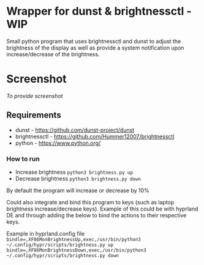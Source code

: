 # Wrapper for dunst & brightnessctl - WIP

Small python program that uses brightnessctl and dunst to adjust the brightness of the display as well as provide a system notification upon increase/decrease of the brightness.

# Screenshot
*To provide screenshot*

## Requirements
- dunst - https://github.com/dunst-project/dunst
- brightnessctl - https://github.com/Hummer12007/brightnessctl
- python - https://www.python.org/

### How to run
- Increase brightness `python3 brightness.py up`
- Decrease brightness `python3 brightness.py down`

By default the program will increase or decrease by 10% 

Could also integrate and bind this program to keys (such as laptop brightness increase/decrease keys).
Example of this could be with hyprland DE and through adding the below to bind the actions to their respective keys.

Example in hyprland.config file  
`bindle=,XF86MonBrightnessUp,exec,/usr/bin/python3 ~/.config/hypr/scripts/brightness.py up`
`bindle=,XF86MonBrightnessDown,exec,/usr/bin/python3 ~/.config/hypr/scripts/brightness.py down`
